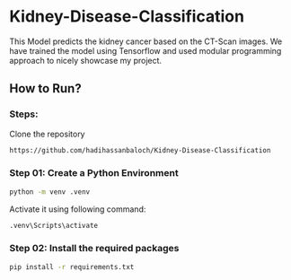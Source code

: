 # Kidney-Disease-Classification
This Model predicts the kidney cancer based on the CT-Scan images. We have trained the model using Tensorflow and used modular programming approach to nicely showcase my project.

## How to Run?

### Steps:

Clone the repository

``` bash
https://github.com/hadihassanbaloch/Kidney-Disease-Classification
```

### Step 01: Create a Python Environment

``` bash
python -m venv .venv
```
Activate it using following command:
``` bash
.venv\Scripts\activate
```

### Step 02: Install the required packages

``` bash
pip install -r requirements.txt
```